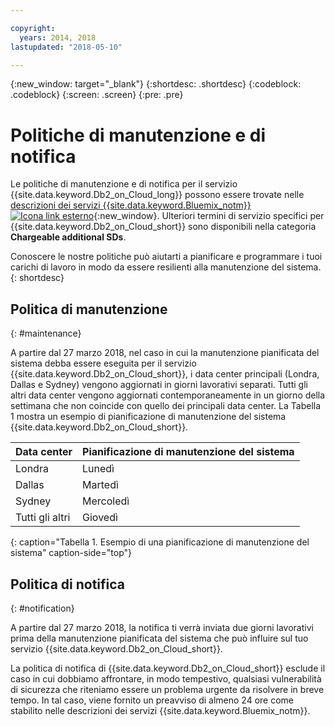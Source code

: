 ```yaml
---

copyright:
  years: 2014, 2018
lastupdated: "2018-05-10"

---
```


<!-- Attribute definitions --> 
{:new_window: target="_blank"}
{:shortdesc: .shortdesc}
{:codeblock: .codeblock}
{:screen: .screen}
{:pre: .pre}

# Politiche di manutenzione e di notifica

Le politiche di manutenzione e di notifica per il servizio {{site.data.keyword.Db2_on_Cloud_long}} possono essere trovate nelle [descrizioni dei servizi {{site.data.keyword.Bluemix_notm}} ![Icona link esterno](../../icons/launch-glyph.svg "Icona link esterno")](http://www.ibm.com/software/sla/sladb.nsf/sla/bm?OpenDocument){:new_window}. Ulteriori termini di servizio specifici per {{site.data.keyword.Db2_on_Cloud_short}} sono disponibili nella categoria **Chargeable additional SDs**. 

Conoscere le nostre politiche può aiutarti a pianificare e programmare i tuoi carichi di lavoro in modo da essere resilienti alla manutenzione del sistema.
{: shortdesc}

## Politica di manutenzione
{: #maintenance}

A partire dal 27 marzo 2018, nel caso in cui la manutenzione pianificata del sistema debba essere eseguita per il servizio {{site.data.keyword.Db2_on_Cloud_short}}, i data center principali (Londra, Dallas e Sydney) vengono aggiornati in giorni lavorativi separati. Tutti gli altri data center vengono aggiornati contemporaneamente in un giorno della settimana che non coincide con quello dei principali data center. La Tabella 1 mostra un esempio di pianificazione di manutenzione del sistema {{site.data.keyword.Db2_on_Cloud_short}}.

| Data center | Pianificazione di manutenzione del sistema |
|-------------|-----------------------------|
| Londra | Lunedì |
| Dallas | Martedì |
| Sydney | Mercoledì |
| Tutti gli altri | Giovedì |
{: caption="Tabella 1. Esempio di una pianificazione di manutenzione del sistema" caption-side="top"}


## Politica di notifica
{: #notification}

A partire dal 27 marzo 2018, la notifica ti verrà inviata due giorni lavorativi prima della manutenzione pianificata del sistema che può influire sul tuo servizio {{site.data.keyword.Db2_on_Cloud_short}}. 

La politica di notifica di {{site.data.keyword.Db2_on_Cloud_short}} esclude il caso in cui dobbiamo affrontare, in modo tempestivo, qualsiasi vulnerabilità di sicurezza che riteniamo essere un problema urgente da risolvere in breve tempo. In tal caso, viene fornito un preavviso di almeno 24 ore come stabilito nelle descrizioni dei servizi {{site.data.keyword.Bluemix_notm}}.
